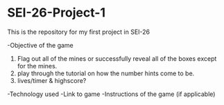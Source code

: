 # SEI-26-Project-1
This is the repository for my first project in SEI-26

-Objective of the game
1. Flag out all of the mines or successfully reveal all of the boxes except for the mines.
2. play through the tutorial on how the number hints come to be.
3. lives/timer & highscore?

-Technology used
-Link to game
-Instructions of the game (if applicable)